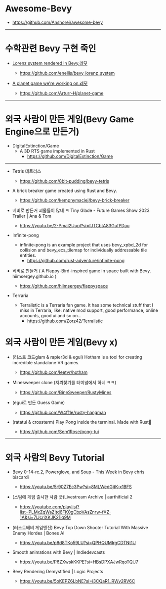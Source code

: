 # Awesome-Bevy
- https://github.com/Anshorei/awesome-bevy

<hr>

# 수학관련 Bevy 구현 죽인
- [Lorenz system rendered in Bevy.레딧](https://www.reddit.com/r/bevy/comments/1hdmsrs/lorenz_system_rendered_in_bevy/?rdt=41773)
  - https://github.com/enellis/bevy_lorenz_system

- [A planet game we're working on.레딧](https://www.reddit.com/r/bevy/comments/1i0lyiw/our_wip_pixelart_procedural_planet_game/?chainedPosts=t3_1hdmsrs)
  - https://github.com/Arturr-H/planet-game

<hr />


# 외국 사람이 만든 게임(Bevy Game Engine으로 만든거)

- DigitalExtinction/Game
  - A 3D RTS game implemented in Rust
    - https://github.com/DigitalExtinction/Game

<hr>

- Tetris 테트리스
  - https://github.com/8bit-pudding/bevy-tetris

- A brick breaker game created using Rust and Bevy.
  - https://github.com/kempnymaciej/bevy-brick-breaker 

- 베비로 만든거 괴물들이 많네 ㅋ Tiny Glade - Future Games Show 2023 Trailer | Ana & Tom
  - https://youtu.be/2-Pmal2UupI?si=fJTCbtA83GufPDau

- Infinite-pong
  - infinite-pong is an example project that uses bevy_xpbd_2d for collision and bevy_ecs_tilemap for individually addressable tile entities.
    - https://github.com/rust-adventure/infinite-pong

- 베비로 만들거 ( A Flappy-Bird-inspired game in space built with Bevy. hiimsergey.github.io )
  - https://github.com/hiimsergey/flappyspace

- Terraria
  - Terralistic is a Terraria fan game. It has some technical stuff that I miss in Terraria, like: native mod support, good performance, online accounts, good ui and so on...
    - https://github.com/Zorz42/Terralistic

# 외국 사람이 만든 게임(Bevy x)

- (러스트 코드glam & rapier3d & egui) Hotham is a tool for creating incredible standalone VR games.
  - https://github.com/leetvr/hotham

- Minesweeper clone (지뢰찾기를 터미널에서 하네 ㅋㅋ)
  - https://github.com/BineSweeper/RustyMines

- (egui로 만든 Guess Game)
  - https://github.com/W4ff1e/rusty-hangman

- (ratatui & crossterm) Play Pong inside the terminal. Made with Rust🦀
  - https://github.com/Sem1Rose/pong-tui

<hr>

# 외국 사람의 Bevy Tutorial

- Bevy 0-14-rc.2, Powerglove, and Soup - This Week in Bevy chris biscardi
  - https://youtu.be/5r90Z7Ec3Pw?si=8MLWedGjtK-x1BFS

- (스팀에 게임 출시한 사람 굿)Livestream Archive | aarthificial 2
  - https://youtube.com/playlist?list=PLMxZqWaZItd6FK0gCbpVAsZnrw-fXZ-1A&si=7lJcriXKJK21iq9M

- (러스트베비 게임엔진) Bevy Top Down Shooter Tutorial With Massive Enemy Hordes | Bones AI
  - https://youtu.be/p8d8TKo59LU?si=QPHQUMIrgCDTNt1U

- Smooth animations with Bevy | Indiedevcasts
  - https://youtu.be/P6ZXwskKKPE?si=HBsDPXAJwRqoTQU7

- Bevy Rendering Demystified | Logic Projects
  - https://youtu.be/5oKEPZ6LbNE?si=i3CQaR1_RWy2RV6C

